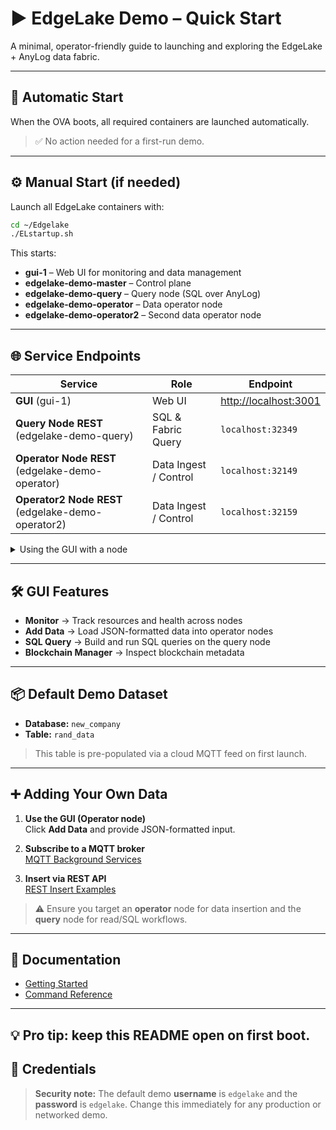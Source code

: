 # ▶️ EdgeLake Demo – Quick Start

A minimal, operator-friendly guide to launching and exploring the EdgeLake + AnyLog data fabric.

---

## 🚀 Automatic Start

When the OVA boots, all required containers are launched automatically.

> ✅ No action needed for a first-run demo.

---

## ⚙️ Manual Start (if needed)

Launch all EdgeLake containers with:

```bash
cd ~/Edgelake
./ELstartup.sh
```

This starts:

- **gui-1** – Web UI for monitoring and data management  
- **edgelake-demo-master** – Control plane  
- **edgelake-demo-query** – Query node (SQL over AnyLog)  
- **edgelake-demo-operator** – Data operator node  
- **edgelake-demo-operator2** – Second data operator node  

---

## 🌐 Service Endpoints

| Service               | Role                  | Endpoint                          |
|-----------------------|-----------------------|-----------------------------------|
| **GUI** (gui-1)       | Web UI                | [http://localhost:3001](http://localhost:3001) |
| **Query Node REST** (edgelake-demo-query) | SQL & Fabric Query     | `localhost:32349` |
| **Operator Node REST** (edgelake-demo-operator) | Data Ingest / Control | `localhost:32149` |
| **Operator2 Node REST** (edgelake-demo-operator2) | Data Ingest / Control | `localhost:32159` |

<details>
<summary>Using the GUI with a node</summary>

Open the GUI and insert the **IP:Port** of a Query or Operator node in the Connection dialog, then click **Use**.

</details>

---

## 🛠️ GUI Features

- **Monitor** → Track resources and health across nodes  
- **Add Data** → Load JSON-formatted data into operator nodes  
- **SQL Query** → Build and run SQL queries on the query node  
- **Blockchain Manager** → Inspect blockchain metadata  

---

## 📦 Default Demo Dataset

- **Database:** `new_company`  
- **Table:** `rand_data`  

> This table is pre-populated via a cloud MQTT feed on first launch.

---

## ➕ Adding Your Own Data

1. **Use the GUI (Operator node)**  
   Click **Add Data** and provide JSON-formatted input.

2. **Subscribe to a MQTT broker**  
   [MQTT Background Services](https://github.com/EdgeLake/edgelake.github.io/blob/main/docs/commands/background_services.md#subscribe-to-broker)

3. **Insert via REST API**  
   [REST Insert Examples](https://github.com/EdgeLake/edgelake.github.io/blob/main/docs/examples/rest_examples.md#put-request)

> ⚠️ Ensure you target an **operator** node for data insertion and the **query** node for read/SQL workflows.

---

## 📖 Documentation

- [Getting Started](https://github.com/EdgeLake/edgelake.github.io/blob/main/docs/getting_started.md)  
- [Command Reference](https://github.com/EdgeLake/edgelake.github.io/docs/commmands)  

---

💡 Pro tip: keep this README open on first boot.
---

## 🔐 Credentials

> **Security note:** The default demo **username** is `edgelake` and the **password** is `edgelake`. Change this immediately for any production or networked demo.
